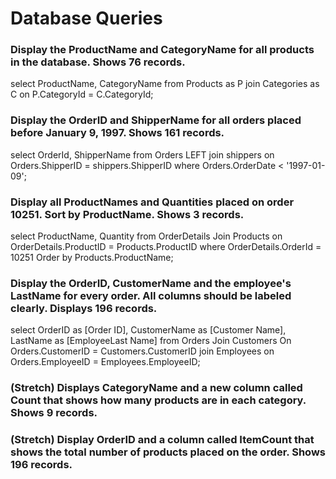 # Database Queries

### Display the ProductName and CategoryName for all products in the database. Shows 76 records.
select ProductName, CategoryName 
from Products as P join Categories as C on P.CategoryId = C.CategoryId;
### Display the OrderID and ShipperName for all orders placed before January 9, 1997. Shows 161 records.
select OrderId, ShipperName 
from Orders 
LEFT join shippers on Orders.ShipperID = shippers.ShipperID
where Orders.OrderDate < '1997-01-09';
### Display all ProductNames and Quantities placed on order 10251. Sort by ProductName. Shows 3 records.
select ProductName, Quantity 
from OrderDetails 
Join Products on OrderDetails.ProductID =
Products.ProductID
where OrderDetails.OrderId = 10251
Order by Products.ProductName;
### Display the OrderID, CustomerName and the employee's LastName for every order. All columns should be labeled clearly. Displays 196 records.
select OrderID as [Order ID], CustomerName as [Customer Name], LastName as [EmployeeLast Name]
from Orders 
Join Customers On Orders.CustomerID = Customers.CustomerID
join Employees on Orders.EmployeeID = Employees.EmployeeID;
### (Stretch)  Displays CategoryName and a new column called Count that shows how many products are in each category. Shows 9 records.

### (Stretch) Display OrderID and a  column called ItemCount that shows the total number of products placed on the order. Shows 196 records. 